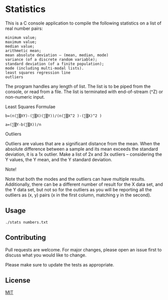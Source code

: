 # Statistics

This is a C console application to compile the following statistics on a list of real number pairs:

```
minimum value;
maximum value;
median value;
arithmetic mean;
mean absolute deviation – (mean, median, mode)
variance (of a discrete random variable);
standard deviation (of a finite population);
mode (including multi-modal lists).
least squares regression line
outliers
```

The program handles any length of list. The list is to be piped from the console, or read from a file. The list is terminated with end-of-stream (^Z) or non-numeric input.

Least Squares Formulae

    b=(n(∑▒XY)-(∑▒X)(∑▒Y))/(n(∑▒X^2 )-(∑▒X)^2 )

    a=(∑▒Y-b(∑▒X))/n

Outliers

Outliers are values that are a significant distance from the mean.  When the absolute difference between a sample and its mean exceeds the standard deviation, it is a 1x outlier.  Make a list of 2x and 3x outliers – considering the Y values, the Y mean, and the Y standard deviation.

Note!

Note that both the modes and the outliers can have multiple results.  Additionally, there can be a different number of result for the X data set, and the Y data set, but not so for the outliers as you will be reporting all the outliers as (x, y) pairs (x in the first column, matching y in the second).

## Usage
```
./stats numbers.txt
```

## Contributing
Pull requests are welcome. For major changes, please open an issue first to discuss what you would like to change.

Please make sure to update the tests as appropriate.

## License
[MIT](https://choosealicense.com/licenses/mit/)

